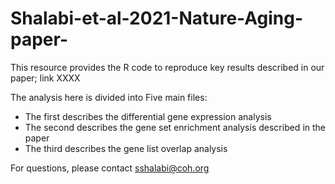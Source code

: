 # Shalabi-et-al-2021-Nature-Aging-paper-

This resource provides the R code to reproduce key results described in our paper; link XXXX

The analysis here is divided into Five main files:
- The first describes the differential gene expression analysis
- The second describes the gene set enrichment analysis described in the paper
- The third describes the gene list overlap analysis

For questions, please contact sshalabi@coh.org 
